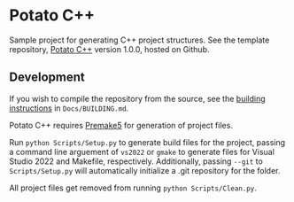 # Potato C++

Sample project for generating C++ project structures. See the template repository, [Potato C++](https://github.com/Anthony-J-G/potato-cpp) version 1.0.0, hosted on Github.


## Development

If you wish to compile the repository from the source, see the [building instructions](Docs/BUILDING.md) in `Docs/BUILDING.md`.


Potato C++ requires [Premake5](https://premake.github.io) for generation of project files.

Run `python Scripts/Setup.py` to generate build files for the project, passing a command line arguement of `vs2022` or `gmake` to generate files for Visual Studio 2022 and Makefile, respectively. Additionally, passing `--git` to `Scripts/Setup.py` will automatically initialize a .git repository for the folder.

All project files get removed from running `python Scripts/Clean.py`.
